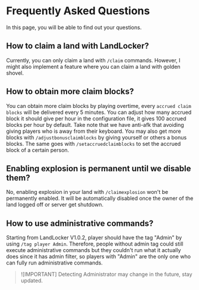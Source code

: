 # Frequently Asked Questions
In this page, you will be able to find out your questions.

## How to claim a land with LandLocker?
Currently, you can only claim a land with `/claim` commands. However, I might also implement a feature where you can claim a land with golden shovel.

## How to obtain more claim blocks?
You can obtain more claim blocks by playing overtime, every `accrued claim blocks` will be delivered every 5 minutes. You can adjust how many accrued block it should give per hour in the configuration file, it gives 100 accrued blocks per hour by default. Take note that we have anti-afk that avoiding giving players who is away from their keyboard.
You may also get more blocks with `/adjustbonusclaimblocks` by giving yourself or others a bonus blocks. The same goes with `/setaccruedclaimblocks` to set the accrued block of a certain person. 

## Enabling explosion is permanent until we disable them?
No, enabling explosion in your land with `/claimexplosion` won't be permanently enabled. It will be automatically disabled once the owner of the land logged off or server get shutdown.

## How to use administrative commands?
Starting from LandLocker V1.0.2, player should have the tag "Admin" by using `/tag player Admin`. Therefore, people without admin tag could still execute administrative commands but they couldn't run what it actually does since it has admin filter, so players with "Admin" are the only one who can fully run administrative commands.
> ![IMPORTANT]
> Detecting Administrator may change in the future, stay updated.